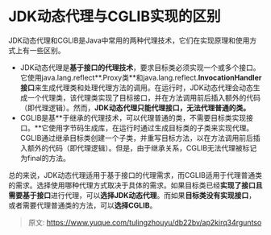 # JDK动态代理与CGLIB实现的区别

JDK动态代理和CGLIB是Java中常用的两种代理技术，它们在实现原理和使用方式上有一些区别。

- JDK动态代理是**基于接口的代理技术**，要求目标类必须实现一个或多个接口。它使用java.lang.reflect**.Proxy类**和java.lang.reflect.**InvocationHandler接口**来生成代理类和处理代理方法的调用。在运行时，JDK动态代理会动态生成一个代理类，该代理类实现了目标接口，并在方法调用前后插入额外的代码（即代理逻辑）。然而，**JDK动态代理只能代理接口，无法代理普通的类。**
- CGLIB是基**于继承的代理技术，可以代理普通的类，不需要目标类实现接口。**它使用字节码生成库，在运行时通过生成目标类的子类来实现代理。CGLIB通过继承目标类创建一个子类，并重写目标方法，以在方法调用前后插入额外的代码（即代理逻辑）。但是，由于继承关系，CGLIB无法代理被标记为final的方法。

总的来说，JDK动态代理适用于基于接口的代理需求，而CGLIB适用于代理普通类的需求。选择使用哪种代理方式取决于具体的需求。如果目标类已经**实现了接口且需要基于接口**进行代理，可以**选择JDK动态代理**。而如果**目标类没有实现接口**，或者需要代理普通类的方法，可以**选择CGLIB**。


> 原文: <https://www.yuque.com/tulingzhouyu/db22bv/ap2kirq34rguntso>